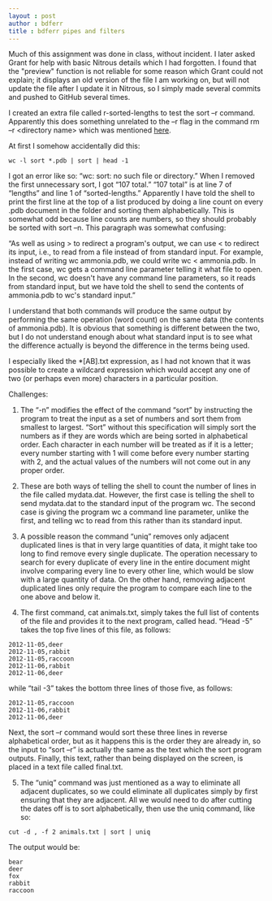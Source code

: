 ```yaml
---
layout : post
author : bdferr
title : bdferr pipes and filters
---
```


Much of this assignment was done in class, without incident. I later asked Grant for help with basic Nitrous details which I had forgotten. I found that the "preview" function is not reliable for some reason which Grant could not explain; it displays an old version of the file I am working on, but will not update the file after I update it in Nitrous, so I simply made several commits and pushed to GitHub several times.

I created an extra file called r-sorted-lengths to test the sort –r command. Apparently this does something unrelated to the –r flag in the command rm –r &lt;directory  name&gt; which was mentioned [here](http://software-carpentry.org/v5/novice/shell/02-create.html). 


At first I somehow accidentally did this: 

```
wc -l sort *.pdb | sort | head -1
```

I got an error like so: “wc: sort: no such file or directory.” When I removed the first unnecessary sort, I got “107 total.” “107 total” is at line 7 of “lengths” and line 1 of “sorted-lengths.” Apparently I have told the shell to print the first line at the top of a list produced by doing a line count on every .pdb document in the folder and sorting them alphabetically. This is somewhat odd because line counts are numbers, so they should probably be sorted with sort –n.
This paragraph was somewhat confusing: 

“As well as using > to redirect a program's output, we can use < to redirect its input, i.e., to read from a file instead of from standard input. For example, instead of writing wc ammonia.pdb, we could write wc < ammonia.pdb. In the first case, wc gets a command line parameter telling it what file to open. In the second, wc doesn't have any command line parameters, so it reads from standard input, but we have told the shell to send the contents of ammonia.pdb to wc's standard input.”

I understand that both commands will produce the same output by performing the same operation (word count) on the same data (the contents of ammonia.pdb). It is obvious that something is different between the two, but I do not understand enough about what standard input is to see what the difference actually is beyond the difference in the terms being used.

I especially liked the &#42;[AB].txt expression, as I had not known that it was possible to create a wildcard expression which would accept any one of two (or perhaps even more) characters in a particular position.

Challenges:

1. The “-n” modifies the effect of the command “sort” by instructing the program to treat the input as a set of numbers and sort them from smallest to largest. “Sort” without this specification will simply sort the numbers as if they are words which are being sorted in alphabetical order. Each character in each number will be treated as if it is a letter; every number starting with 1 will come before every number starting with 2, and the actual values of the numbers will not come out in any proper order.

2. These are both ways of telling the shell to count the number of lines in the file called mydata.dat. However, the first case is telling the shell to send mydata.dat to the standard input of the program wc. The second case is giving the program wc a command line parameter, unlike the first, and telling wc to read from this rather than its standard input.

3. A possible reason the command “uniq” removes only adjacent duplicated lines is that in very large quantities of data, it might take too long to find remove every single duplicate. The operation necessary to search for every duplicate of every line in the entire document might involve comparing every line to every other line, which would be slow with a large quantity of data. On the other hand, removing adjacent duplicated lines only require the program to compare each line to the one above and below it.

4. The first command, cat animals.txt, simply takes the full list of contents of the file and provides it to the next program, called head. “Head -5” takes the top five lines of this file, as follows: 

```
2012-11-05,deer
2012-11-05,rabbit
2012-11-05,raccoon
2012-11-06,rabbit
2012-11-06,deer
```

while “tail -3” takes the bottom three lines of those five, as follows:

```
2012-11-05,raccoon
2012-11-06,rabbit
2012-11-06,deer
```

Next, the sort –r command would sort these three lines in reverse alphabetical order, but as it happens this is the order they are already in, so the input to “sort –r” is actually the same as the text which the sort program outputs.
Finally, this text, rather than being displayed on the screen, is placed in a text file called final.txt.

5. The “uniq” command was just mentioned as a way to eliminate all adjacent duplicates, so we could eliminate all duplicates simply by first ensuring that they are adjacent. All we would need to do after cutting the dates off is to sort alphabetically, then use the uniq command, like so:

```
cut -d , -f 2 animals.txt | sort | uniq
```

The output would be:

```
bear
deer
fox
rabbit
raccoon
```
